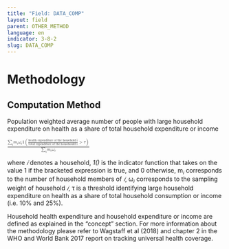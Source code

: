 ```yaml
---
title: "Field: DATA_COMP"
layout: field
parent: OTHER_METHOD
language: en
indicator: 3-8-2
slug: DATA_COMP
---
```

# Methodology

## Computation Method

Population weighted average number of people with large household expenditure on health as a share of total household expenditure or income

<math>
  <mfrac>
    <mrow>
      <msub>
        <mi>∑</mi>
        <mi>𝑖</mi>
      </msub>
      <msub>
        <mi>𝑚</mi>
        <mi>𝑖</mi>
      </msub>
      <msub>
        <mi>𝜔</mi>
        <mi>𝑖</mi>
      </msub>
      <mn>1</mn>
      <mo>(</mo>
      <mfrac>
        <mtext>health expenditure of the household i</mtext>
        <mtext>total expenditure of the househould i</mtext>
      </mfrac>
      <mo>&gt;</mo>
      <mi>𝜏</mi>
      <mo>)</mo>
    </mrow>
    <mrow>
      <msub>
        <mi>∑</mi>
        <mi>𝑖</mi>
      </msub>
      <msub>
        <mi>𝑚</mi>
        <mi>𝑖</mi>
      </msub>
      <msub>
        <mi>𝜔</mi>
        <mi>𝑖</mi>
      </msub>
    </mrow>
  </mfrac>
</math>

where *𝑖* denotes a household, *1()* is the indicator function that takes on the value 1 if the bracketed expression is true, and 0 otherwise, m<sub>𝑖</sub> corresponds to the number of household members of *𝑖*, ω<sub>𝑖</sub> corresponds to the sampling weight of household *𝑖*, τ is a threshold identifying large household expenditure on health as a share of total household consumption or income (i.e. 10% and 25%).

Household health expenditure and household expenditure or income are defined as explained in the “concept” section. For more information about the methodology please refer to Wagstaff et al (2018) and chapter 2 in the WHO and World Bank 2017 report on tracking universal health coverage.